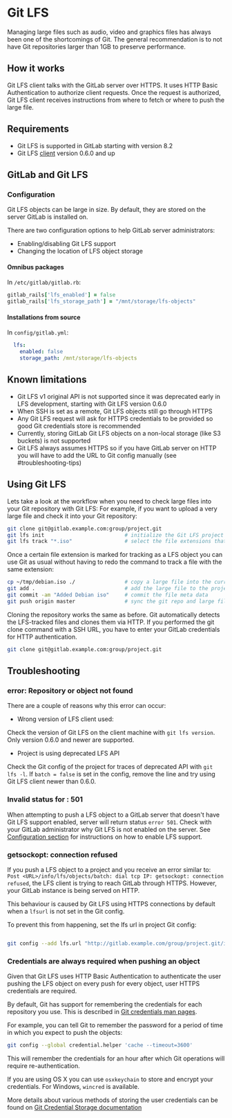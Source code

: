 # Git LFS

Managing large files such as audio, video and graphics files has always been one of the shortcomings of Git.
The general recommendation is to not have Git repositories larger than 1GB to preserve performance.

## How it works

Git LFS client talks with the GitLab server over HTTPS. It uses HTTP Basic Authentication to authorize client requests.
Once the request is authorized, Git LFS client receives instructions from where to fetch or where to push the large file.

## Requirements

* Git LFS is supported in GitLab starting with version 8.2
* Git LFS [client](https://git-lfs.github.com) version 0.6.0 and up

## GitLab and Git LFS

### Configuration

Git LFS objects can be large in size. By default, they are stored on the server GitLab is installed on.

There are two configuration options to help GitLab server administrators:

* Enabling/disabling Git LFS support
* Changing the location of LFS object storage

#### Omnibus packages

In `/etc/gitlab/gitlab.rb`:

```ruby
gitlab_rails['lfs_enabled'] = false
gitlab_rails['lfs_storage_path'] = "/mnt/storage/lfs-objects"
```

#### Installations from source

In `config/gitlab.yml`:

```yaml
  lfs:
    enabled: false
    storage_path: /mnt/storage/lfs-objects
```

## Known limitations

* Git LFS v1 original API is not supported since it was deprecated early in LFS development, starting with Git LFS version 0.6.0
* When SSH is set as a remote, Git LFS objects still go through HTTPS
* Any Git LFS request will ask for HTTPS credentials to be provided so good Git credentials store is recommended
* Currently, storing GitLab Git LFS objects on a non-local storage (like S3 buckets) is not supported
* Git LFS always assumes HTTPS so if you have GitLab server on HTTP you will have to add the URL to Git config manually (see #troubleshooting-tips)

## Using Git LFS

Lets take a look at the workflow when you need to check large files into your Git repository with Git LFS:
For example, if you want to upload a very large file and check it into your Git repository:

```bash
git clone git@gitlab.example.com:group/project.git
git lfs init                          # initialize the Git LFS project project
git lfs track "*.iso"                 # select the file extensions that you want to treat as large files
```

Once a certain file extension is marked for tracking as a LFS object you can use Git as usual without having to redo the command to track a file with the same extension:

```bash
cp ~/tmp/debian.iso ./                # copy a large file into the current directory
git add .                             # add the large file to the project
git commit -am "Added Debian iso"     # commit the file meta data
git push origin master                # sync the git repo and large file to the GitLab server
```

Cloning the repository works the same as before. Git automatically detects the LFS-tracked files and clones them via HTTP. If you performed the git clone command with a SSH URL, you have to enter your GitLab credentials for HTTP authentication.

```bash
git clone git@gitlab.example.com:group/project.git
```


## Troubleshooting

### error: Repository or object not found

There are a couple of reasons why this error can occur:

* Wrong version of LFS client used:

Check the version of Git LFS on the client machine with `git lfs version`. Only version 0.6.0 and newer are supported.

* Project is using deprecated LFS API

Check the Git config of the project for traces of deprecated API with `git lfs -l`. If `batch = false` is set in the config, remove the line and try using Git LFS client newer than 0.6.0.

### Invalid status for <url> : 501

When attempting to push a LFS object to a GitLab server that doesn't have Git LFS support enabled, server will return status `error 501`. Check with your GitLab administrator why Git LFS is not enabled on the server. See [Configuration section](#configuration) for instructions on how to enable LFS support.

### getsockopt: connection refused

If you push a LFS object to a project and you receive an error similar to: `Post <URL>/info/lfs/objects/batch: dial tcp IP: getsockopt: connection refused`,
the LFS client is trying to reach GitLab through HTTPS. However, your GitLab instance is being served on HTTP.

This behaviour is caused by Git LFS using HTTPS connections by default when a `lfsurl` is not set in the Git config.

To prevent this from happening, set the lfs url in project Git config:

```bash

git config --add lfs.url "http://gitlab.example.com/group/project.git/info/lfs/objects/batch"
```

### Credentials are always required when pushing an object

Given that Git LFS uses HTTP Basic Authentication to authenticate the user pushing the LFS object on every push for every object, user HTTPS credentials are required.

By default, Git has support for remembering the credentials for each repository you use. This is described in [Git credentials man pages](https://git-scm.com/docs/gitcredentials).

For example, you can tell Git to remember the password for a period of time in which you expect to push the objects:

```bash
git config --global credential.helper 'cache --timeout=3600'
```

This will remember the credentials for an hour after which Git operations will require re-authentication.

If you are using OS X you can use `osxkeychain` to store and encrypt your credentials. For Windows, `wincred` is available.

More details about various methods of storing the user credentials can be found on [Git Credential Storage documentation](https://git-scm.com/book/en/v2/Git-Tools-Credential-Storage)